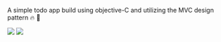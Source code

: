 
A simple todo app build using objective-C and utilizing the MVC design pattern :fire: :tada:

![](https://media.giphy.com/media/iIYnjgwi7J0tO/giphy.gif)     ![](https://media.giphy.com/media/9fXyEQMeVTkzu/giphy.gif)
